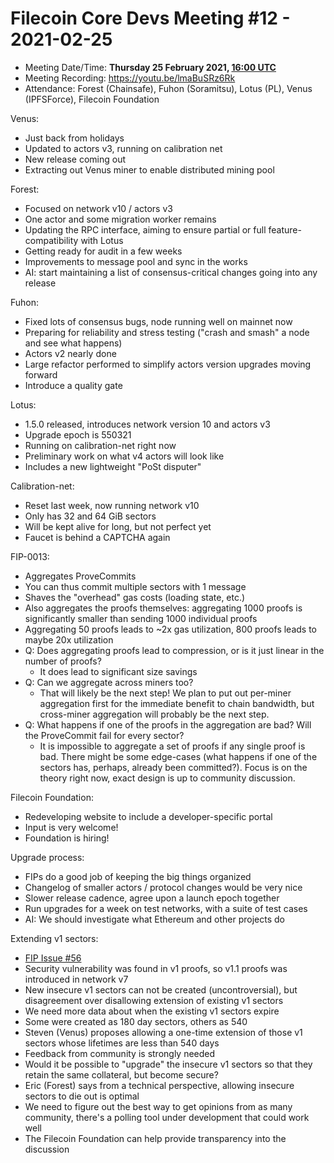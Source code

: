 # Filecoin Core Devs Meeting #12 - 2021-02-25

- Meeting Date/Time: **Thursday 25 February 2021, [16:00 UTC](https://savvytime.com/converter/utc-to-germany-berlin-united-kingdom-london-ny-new-york-city-ca-san-francisco-china-shanghai-japan-tokyo-australia-sydney/16-00)**
- Meeting Recording: https://youtu.be/lmaBuSRz6Rk
- Attendance: Forest (Chainsafe), Fuhon (Soramitsu), Lotus (PL),  Venus (IPFSForce), Filecoin Foundation

Venus:

- Just back from holidays
- Updated to actors v3, running on calibration net
- New release coming out
- Extracting out Venus miner to enable distributed mining pool

Forest:

- Focused on network v10 / actors v3
- One actor and some migration worker remains
- Updating the RPC interface, aiming to ensure partial or full feature-compatibility with Lotus
- Getting ready for audit in a few weeks
- Improvements to message pool and sync in the works
- AI: start maintaining a list of consensus-critical changes going into any release

Fuhon:

- Fixed lots of consensus bugs, node running well on mainnet now 
- Preparing for reliability and stress testing ("crash and smash" a node and see what happens)
- Actors v2 nearly done
- Large refactor performed to simplify actors version upgrades moving forward
- Introduce a quality gate

Lotus:

- 1.5.0 released, introduces network version 10 and actors v3
- Upgrade epoch is 550321
- Running on calibration-net right now
- Preliminary work on what v4 actors will look like
- Includes a new lightweight "PoSt disputer"

Calibration-net:

- Reset last week, now running network v10
- Only has 32 and 64 GiB sectors
- Will be kept alive for long, but not perfect yet
- Faucet is behind a CAPTCHA again

FIP-0013:

- Aggregates ProveCommits
- You can thus commit multiple sectors with 1 message
- Shaves the "overhead" gas costs (loading state, etc.)
- Also aggregates the proofs themselves: aggregating 1000 proofs is significantly smaller than sending 1000 individual proofs
- Aggregating 50 proofs leads to ~2x gas utilization, 800 proofs leads to maybe 20x utilization
- Q: Does aggregating proofs lead to compression, or is it just linear in the number of proofs?
    - It does lead to significant size savings
- Q: Can we aggregate across miners too?
    - That will likely be the next step! We plan to put out per-miner aggregation first for the immediate benefit to chain bandwidth, but cross-miner aggregation will probably be the next step.
- Q: What happens if one of the proofs in the aggregation are bad? Will the ProveCommit fail for every sector?
    - It is impossible to aggregate a set of proofs if any single proof is bad. There might be some edge-cases (what happens if one of the sectors has, perhaps, already been committed?). Focus is on the theory right now, exact design is up to community discussion.

Filecoin Foundation:

- Redeveloping website to include a developer-specific portal
- Input is very welcome!
- Foundation is hiring!

Upgrade process:

- FIPs do a good job of keeping the big things organized
- Changelog of smaller actors / protocol changes would be very nice
- Slower release cadence, agree upon a launch epoch together
- Run upgrades for a week on test networks, with a suite of test cases
- AI: We should investigate what Ethereum and other projects do

Extending v1 sectors:

- [FIP Issue #56](https://github.com/filecoin-project/FIPs/issues)
- Security vulnerability was found in v1 proofs, so v1.1 proofs was introduced in network v7
- New insecure v1 sectors can not be created (uncontroversial), but disagreement over disallowing extension of existing v1 sectors
- We need more data about when the existing v1 sectors expire
- Some were created as 180 day sectors, others as 540
- Steven (Venus) proposes allowing a one-time extension of those v1 sectors whose lifetimes are less than 540 days
- Feedback from community is strongly needed
- Would it be possible to "upgrade" the insecure v1 sectors so that they retain the same collateral, but become secure?
- Eric (Forest) says from a technical perspective, allowing insecure sectors to die out is optimal
- We need to figure out the best way to get opinions from as many community, there's a polling tool under development that could work well
- The Filecoin Foundation can help provide transparency into the discussion
